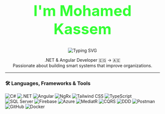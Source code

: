 <div align="center">
  <h1 style="font-size: 48px; color: #33FF33;">I'm Mohamed Kassem</h1>

  <img src="https://readme-typing-svg.herokuapp.com?font=JetBrains+Mono&size=24&duration=3000&color=33FF33&center=true&vCenter=true&width=600&lines=Full+Stack+.NET+Developer;.NET+Core+%7C+Angular+Specialist;Building+Scalable+Enterprise+Apps" alt="Typing SVG" />
</div>


<p align="center">
  .NET & Angular Developer 🇪🇬 → 🇦🇪<br/>
  Passionate about building smart systems that improve organizations.
</p>

---


### 🛠️ Languages, Frameworks & Tools

![C#](https://img.shields.io/badge/-C%23-239120?style=flat-square&logo=c-sharp&logoColor=white)
![.NET](https://img.shields.io/badge/-.NET-512BD4?style=flat-square&logo=dotnet&logoColor=white)
![Angular](https://img.shields.io/badge/-Angular-DD0031?style=flat-square&logo=angular&logoColor=white)
![NgRx](https://img.shields.io/badge/-NgRx-8A2BE2?style=flat-square&logo=redux&logoColor=white)
![Tailwind CSS](https://img.shields.io/badge/-Tailwind_CSS-06B6D4?style=flat-square&logo=tailwind-css&logoColor=white)
![TypeScript](https://img.shields.io/badge/-TypeScript-3178C6?style=flat-square&logo=typescript)
![SQL Server](https://img.shields.io/badge/-SQL%20Server-CC2927?style=flat-square&logo=microsoftsqlserver&logoColor=white)
![Firebase](https://img.shields.io/badge/-Firebase-FFCA28?style=flat-square&logo=firebase)
![Azure](https://img.shields.io/badge/-Azure-0078D4?style=flat-square&logo=microsoftazure&logoColor=white)
![MediatR](https://img.shields.io/badge/-MediatR-FF5733?style=flat-square)
![CQRS](https://img.shields.io/badge/-CQRS-blueviolet?style=flat-square)
![DDD](https://img.shields.io/badge/-DDD-darkgreen?style=flat-square)
![Postman](https://img.shields.io/badge/-Postman-FF6C37?style=flat-square&logo=postman)
![GitHub](https://img.shields.io/badge/-GitHub-181717?style=flat-square&logo=github)
![Docker](https://img.shields.io/badge/-Docker-2496ED?style=flat-square&logo=docker)
